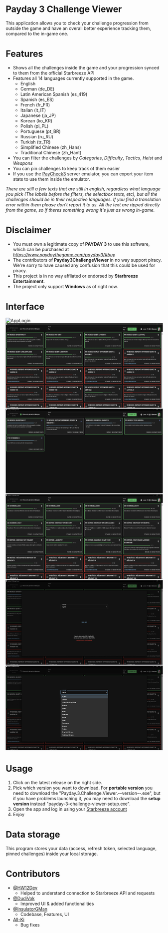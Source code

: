 # Payday 3 Challenge Viewer

This application allows you to check your challenge progression from outside the game and have an overall better experience tracking them, compared to the in-game one.

# Features

- Shows all the challenges inside the game and your progression synced to them from the official Starbreeze API
- Features all 14 languages currently supported in the game.
  - English 
  - German (de_DE)
  - Latin American Spanish (es_419)
  - Spanish (es_ES)
  - French (fr_FR)
  - Italian (it_IT)
  - Japanese (ja_JP)
  - Korean (ko_KR)
  - Polish (pl_PL)
  - Portuguese (pt_BR)
  - Russian (ru_RU)
  - Turkish (tr_TR)
  - Simplified Chinese (zh_Hans)
  - Traditional Chinese (zh_Hant)
- You can filter the challenges by *Categories*, *Difficulty*, *Tactics*, *Heist* and *Weapons*
- You can pin challenges to keep track of them easier
- If you use the [PayCheck3](https://modworkshop.net/mod/44270) server emulator, you can export your item stats to use them inside the emulator.


*There are still a few texts that are still in english, regardless what language you pick (The labels before the filters, the selectbox texts, etc), but all the challenges should be in their respective languages. If you find a translation error within them please don't report it to us. All the text are ripped directly from the game, so if theres something wrong it's just as wrong in-game.*

# Disclaimer

- You must own a legitimate copy of **PAYDAY 3** to use this software, which can be purchased at *https://www.paydaythegame.com/payday3/#buy*
- The contributors of **Payday3ChallengeViewer** in no way support piracy. We're sorry to have caused any confusion that this could be used for piracy.
- This project is in no way affliated or endorsed by **Starbreeze Entertainment**.
- The project only support **Windows** as of right now.

# Interface

![AppLogin](resources/appLogin.png)
![AppInterface](resources/appInterface.png)
![AppInterface2](resources/appInterface2.png)
![AppInterface_French](resources/appInterface_french.png)
![AppSettings](resources/appSettings.png)
![AppSettingsTranslation](resources/appSettings_translations.png)

# Usage

1. Click on the latest release on the right side.
2. Pick which version you want to download. For **portable version** you need to download the "Payday.3.Challenge.Viewer.--version--.exe", but if you have problems launching it, you may need to download the **setup version** instead "payday-3-challenge-viewer-setup.exe".
3. Open the app and log in using your [Starbreeze account](https://nebula.starbreeze.com)
4. Enjoy

# Data storage

This program stores your data (access, refresh token, selected language, pinned challenges) inside your local storage.

# Contributors

- [@HW12Dev](https://github.com/HW12Dev)
  - Helped to understand connection to Starbreeze API and requests
- [@DudiVok](https://github.com/DudiVok)
  - Improved UI & added functionalities
- [@InsulatorGMan](https://github.com/InsulatorGMan)
  - Codebase, Features, UI
- [All-Ki](https://github.com/All-Ki)
  - Bug fixes
